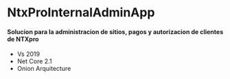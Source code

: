 # NtxProInternalAdminApp
#### Solucion para la administracion de sitios, pagos  y autorizacion de clientes de NTXpro
- Vs 2019
- Net Core 2.1
- Onion Arquitecture


